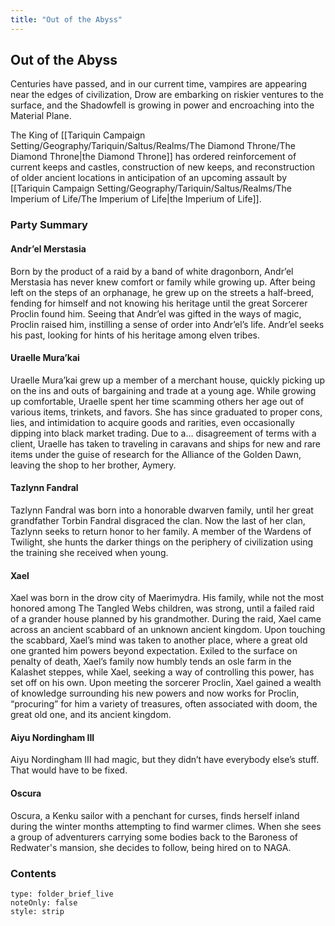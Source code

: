 ```yaml
---
title: "Out of the Abyss"
---
```

## Out of the Abyss
Centuries have passed, and in our current time, vampires are appearing near the edges of civilization, Drow are embarking on riskier ventures to the surface, and the Shadowfell is growing in power and encroaching into the Material Plane.

The King of [[Tariquin Campaign Setting/Geography/Tariquin/Saltus/Realms/The Diamond Throne/The Diamond Throne|the Diamond Throne]] has ordered reinforcement of current keeps and castles, construction of new keeps, and reconstruction of older ancient locations in anticipation of an upcoming assault by [[Tariquin Campaign Setting/Geography/Tariquin/Saltus/Realms/The Imperium of Life/The Imperium of Life|the Imperium of Life]]. 

### Party Summary
#### Andr’el Merstasia
Born by the product of a raid by a band of white dragonborn, Andr’el Merstasia has never knew comfort or family while growing up. After being left on the steps of an orphanage, he grew up on the streets a half-breed, fending for himself and not knowing his heritage until the great Sorcerer Proclin found him. Seeing that Andr’el was gifted in the ways of magic, Proclin raised him, instilling a sense of order into Andr’el’s life. Andr’el seeks his past, looking for hints of his heritage among elven tribes.

#### Uraelle Mura’kai
Uraelle Mura’kai grew up a member of a merchant house, quickly picking up on the ins and outs of bargaining and trade at a young age. While growing up comfortable, Uraelle spent her time scamming others her age out of various items, trinkets, and favors. She has since graduated to proper cons, lies, and intimidation to acquire goods and rarities, even occasionally dipping into black market trading. Due to a… disagreement of terms with a client, Uraelle has taken to traveling in caravans and ships for new and rare items under the guise of research for the Alliance of the Golden Dawn, leaving the shop to her brother, Aymery.

#### Tazlynn Fandral
Tazlynn Fandral was born into a honorable dwarven family, until her great grandfather Torbin Fandral disgraced the clan. Now the last of her clan, Tazlynn seeks to return honor to her family. A member of the Wardens of Twilight, she hunts the darker things on the periphery of civilization using the training she received when young.

#### Xael
Xael was born in the drow city of Maerimydra. His family, while not the most honored among The Tangled Webs children, was strong, until a failed raid of a grander house planned by his grandmother. During the raid, Xael came across an ancient scabbard of an unknown ancient kingdom. Upon touching the scabbard, Xael’s mind was taken to another place, where a great old one granted him powers beyond expectation. Exiled to the surface on penalty of death, Xael’s family now humbly tends an osle farm in the Kalashet steppes, while Xael, seeking a way of controlling this power, has set off on his own. Upon meeting the sorcerer Proclin, Xael gained a wealth of knowledge surrounding his new powers and now works for Proclin, “procuring” for him a variety of treasures, often associated with doom, the great old one, and its ancient kingdom.

#### Aiyu Nordingham III
Aiyu Nordingham III had magic, but they didn’t have everybody else’s stuff. That would have to be fixed.

#### Oscura
Oscura, a Kenku sailor with a penchant for curses, finds herself inland during the winter months attempting to find warmer climes. When she sees a group of adventurers carrying some bodies back to the Baroness of Redwater's mansion, she decides to follow, being hired on to NAGA. 

### Contents
```ccard
type: folder_brief_live
noteOnly: false
style: strip
```
